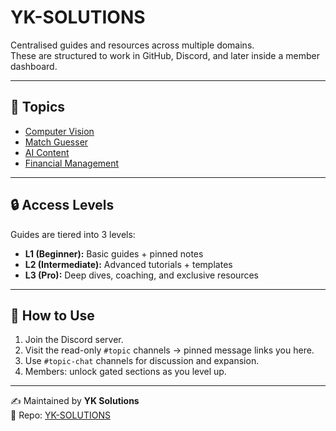 # YK-SOLUTIONS 

Centralised guides and resources across multiple domains.  
These are structured to work in GitHub, Discord, and later inside a member dashboard.

---

## 📂 Topics
- [Computer Vision](./topics/computer_vision.md)  
- [Match Guesser](./topics/match_guesser.md)  
- [AI Content](./topics/ai_content.md)  
- [Financial Management](./topics/financial_management.md)  

---

## 🔒 Access Levels
Guides are tiered into 3 levels:  
- **L1 (Beginner):** Basic guides + pinned notes  
- **L2 (Intermediate):** Advanced tutorials + templates  
- **L3 (Pro):** Deep dives, coaching, and exclusive resources  

---

## 🚀 How to Use
1. Join the Discord server.  
2. Visit the read-only `#topic` channels → pinned message links you here.  
3. Use `#topic-chat` channels for discussion and expansion.  
4. Members: unlock gated sections as you level up.  

---

✍️ Maintained by **YK Solutions**  
📌 Repo: [YK-SOLUTIONS](https://github.com/Yaandle/YK-SOLUTIONS)
